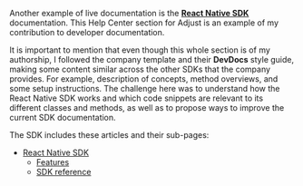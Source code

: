 Another example of live documentation is the [**React Native SDK**](https://help.adjust.com/en/article/get-started-react-native-SDK) documentation. This Help Center section for Adjust is an example of my contribution to developer documentation.

It is important to mention that even though this whole section is of my authorship, I followed the company template and their **DevDocs** style guide, making some content similar across the other SDKs that the company provides. For example, description of concepts, method overviews, and some setup instructions. The challenge here was to understand how the React Native SDK works and which code snippets are relevant to its different classes and methods, as well as to propose ways to improve the current SDK documentation.

The SDK includes these articles and their sub-pages:

- [React Native SDK](https://help.adjust.com/en/article/get-started-react-native-SDK)
    - [Features](https://help.adjust.com/en/developer/features-react-native-sdk)
    - [SDK reference](https://help.adjust.com/en/developer/react-native-sdk-reference)